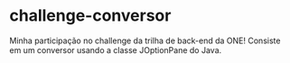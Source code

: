 # challenge-conversor
Minha participação no challenge da trilha de back-end da ONE! Consiste em um conversor usando a classe JOptionPane do Java.
